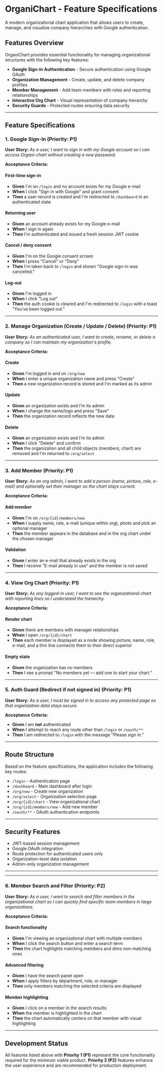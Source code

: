 # OrganiChart - Feature Specifications

A modern organizational chart application that allows users to create, manage, and visualize company hierarchies with Google authentication.

## Features Overview

OrganiChart provides essential functionality for managing organizational structures with the following key features:

- **Google Sign-In Authentication** - Secure authentication using Google OAuth
- **Organization Management** - Create, update, and delete company profiles
- **Member Management** - Add team members with roles and reporting relationships
- **Interactive Org Chart** - Visual representation of company hierarchy
- **Security Guards** - Protected routes ensuring data security

---

## Feature Specifications

### 1. Google Sign-In (Priority: P1)

**User Story:** _As a user, I want to sign in with my Google account so I can access Organi-chart without creating a new password._

**Acceptance Criteria:**

#### First-time sign-in

- **Given** I'm on `/login` and no account exists for my Google e-mail
- **When** I click "Sign in with Google" and grant consent
- **Then** a user record is created and I'm redirected to `/dashboard` in an authenticated state

#### Returning user

- **Given** an account already exists for my Google e-mail
- **When** I sign in again
- **Then** I'm authenticated and issued a fresh session JWT cookie

#### Cancel / deny consent

- **Given** I'm on the Google consent screen
- **When** I press "Cancel" or "Deny"
- **Then** I'm taken back to `/login` and shown "Google sign-in was cancelled."

#### Log-out

- **Given** I'm logged in
- **When** I click "Log out"
- **Then** the auth cookie is cleared and I'm redirected to `/login` with a toast "You've been logged out."

---

### 2. Manage Organization (Create / Update / Delete) (Priority: P1)

**User Story:** _As an authenticated user, I want to create, rename, or delete a company so I can maintain my organization's profile._

**Acceptance Criteria:**

#### Create

- **Given** I'm logged in and on `/org/new`
- **When** I enter a unique organization name and press "Create"
- **Then** a new organization record is stored and I'm marked as its admin

#### Update

- **Given** an organization exists and I'm its admin
- **When** I change the name/logo and press "Save"
- **Then** the organization record reflects the new data

#### Delete

- **Given** an organization exists and I'm its admin
- **When** I click "Delete" and confirm
- **Then** the organization and all child objects (members, chart) are removed and I'm returned to `/org/select`

---

### 3. Add Member (Priority: P1)

**User Story:** _As an org admin, I want to add a person (name, picture, role, e-mail) and optionally set their manager so the chart stays current._

**Acceptance Criteria:**

#### Add member

- **Given** I'm on `/org/{id}/members/new`
- **When** I supply name, role, e-mail (unique within org), photo and pick an optional manager
- **Then** the member appears in the database and in the org chart under the chosen manager

#### Validation

- **Given** I enter an e-mail that already exists in the org
- **Then** I receive "E-mail already in use" and the member is not saved

---

### 4. View Org Chart (Priority: P1)

**User Story:** _As any logged-in user, I want to see the organizational chart with reporting lines so I understand the hierarchy._

**Acceptance Criteria:**

#### Render chart

- **Given** there are members with manager relationships
- **When** I open `/org/{id}/chart`
- **Then** each member is displayed as a node showing picture, name, role, e-mail, and a thin line connects them to their direct superior

#### Empty state

- **Given** the organization has no members
- **Then** I see a prompt "No members yet — add one to start your chart."

---

### 5. Auth Guard (Redirect if not signed in) (Priority: P1)

**User Story:** _As a user, I must be signed in to access any protected page so that organization data stays secure._

**Acceptance Criteria:**

- **Given** I am **not** authenticated
- **When** I attempt to reach any route other than `/login` or `/oauth/**`
- **Then** I am redirected to `/login` with the message "Please sign in."

---

## Route Structure

Based on the feature specifications, the application includes the following key routes:

- `/login` - Authentication page
- `/dashboard` - Main dashboard after login
- `/org/new` - Create new organization
- `/org/select` - Organization selection page
- `/org/{id}/chart` - View organizational chart
- `/org/{id}/members/new` - Add new member
- `/oauth/**` - OAuth authentication endpoints

---

## Security Features

- JWT-based session management
- Google OAuth integration
- Route protection for authenticated users only
- Organization-level data isolation
- Admin-only organization management

---

---

### 6. Member Search and Filter (Priority: P2)

**User Story:** _As a user, I want to search and filter members in the organizational chart so I can quickly find specific team members in large organizations._

**Acceptance Criteria:**

#### Search functionality

- **Given** I'm viewing an organizational chart with multiple members
- **When** I click the search button and enter a search term
- **Then** the chart highlights matching members and dims non-matching ones

#### Advanced filtering

- **Given** I have the search panel open
- **When** I apply filters by department, role, or manager
- **Then** only members matching the selected criteria are displayed

#### Member highlighting

- **Given** I click on a member in the search results
- **When** the member is highlighted in the chart
- **Then** the chart automatically centers on that member with visual highlighting

---

## Development Status

All features listed above with **Priority 1 (P1)** represent the core functionality required for the minimum viable product. **Priority 2 (P2)** features enhance the user experience and are recommended for production deployment.
